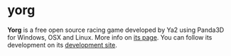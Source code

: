 yorg
=========

**Yorg** is a free open source racing game developed by Ya2 using Panda3D for Windows, OSX and Linux. More info on [its page](http://www.ya2.it/yorg). You can follow its development on its [development site](http://www.ya2tech.it/projects/yorg).
